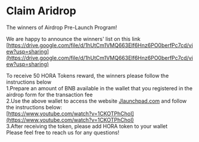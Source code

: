 # Claim Aridrop

 The winners of Airdrop Pre-Launch Program!  
  
We are happy to announce the winners' list on this link  
[https://drive.google.com/file/d/1hUtCm1VMQ663Elf6Hnz6PO0berfPc7cd/view?usp=sharing](https://drive.google.com/file/d/1hUtCm1VMQ663Elf6Hnz6PO0berfPc7cd/view?usp=sharing)  
  
To receive 50 HORA Tokens reward, the winners please follow the instructions below  
 1.Prepare an amount of BNB available in the wallet that you registered in the airdrop form for the transaction fee  
  2.Use the above wallet to access the website [Jlaunchpad.com](https://jlaunchpad.com/) and follow the instructions below:  
[https://www.youtube.com/watch?v=1CKOTPhChoI](https://www.youtube.com/watch?v=1CKOTPhChoI)  
  3.After receiving the token, please add HORA token to your wallet  
Please feel free to reach us for any questions!  


